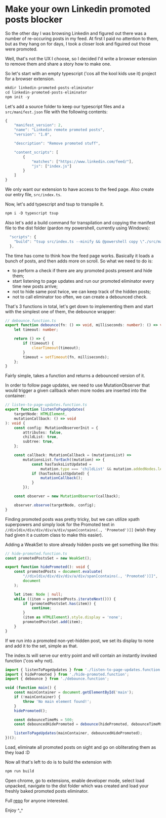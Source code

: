 # Make your own Linkedin promoted posts blocker

So the other day I was browsing Linkedin and figured out there was a number of re-occuring posts in my feed. At first I paid no attention to them, but as they hang on for days, I took a closer look and figuired out those were promoted.

Well, that's not the UX I choose, so I decided I'd write a browser extension to remove them and share a story how to make one.

So let's start with an empty typescript ('cos all the kool kids use it) project for a browser extension.

```js
mkdir linkedin-promoted-posts-eliminator
cd linkedin-promoted-posts-eliminator
npm init -y
```

Let's add a source folder to keep our typescript files and a `src/manifest.json` file with the following contents:

```js
{
    "manifest_version": 2,
    "name": "Linkedin remote promoted posts",
    "version": "1.0",

    "description": "Remove promoted stuff",

    "content_scripts": [
        {
            "matches": ["https://www.linkedin.com/feed/"],
            "js": ["index.js"]
        }
    ]
}
```

We only want our extension to have access to the feed page. Also create our entry file, `src/index.ts`.

Now, let's add typescript and tsup to transpile it.

```js
npm i -D typescript tsup
```

Also let's add a build command for transpilation and copying the manifest file to the dist folder (pardon my powershell, currently using Windows):

```js
  "scripts": {
    "build": "tsup src/index.ts --minify && @powershell copy \"./src/manifest.json\" \"./dist/manifest.json\""
  },
```
  
The time has come to think how the feed page works. Basically it loads a bunch of posts, and then adds more on scroll. So what we need to do is:

- to perform a check if there are any promoted posts present and hide them;
- start listening to page updates and run our promoted eliminator every time new posts arrive;
- not to hide same post twice, we can keep track of the hidden posts;
- not to call eliminator too often, we can create a debounced check.

That's 3 functions in total, let's get down to implementing them and start with the simplest one of them, the debounce wrapper:

```ts
// debounce.function.ts
export function debounce(fn: () => void, milliseconds: number): () => void {
    let timeout: number;

    return () => {
        if (timeout) {
            clearTimeout(timeout);
        }
        timeout = setTimeout(fn, milliseconds);
    };
}
```

Fairly simple, takes a function and returns a debounced version of it.

In order to follow page updates, we need to use MutationObserver that would trigger a given callback when more nodes are inserted into the container:

```ts
// listen-to-page-updates.function.ts
export function listenToPageUpdates(
    targetNode: HTMLElement,
    mutationCallback: () => void
): void {
    const config: MutationObserverInit = {
        attributes: false,
        childList: true,
        subtree: true,
    };

    const callback: MutationCallback = (mutationsList) =>
        mutationsList.forEach((mutation) => {
            const hasTasksListUpdated =
                mutation.type === 'childList' && mutation.addedNodes.length;
            if (hasTasksListUpdated) {
                mutationCallback();
            }
        });

    const observer = new MutationObserver(callback);

    observer.observe(targetNode, config);
}
```

Finding promoted posts was pretty tricky, but we can utilize xpath superpowers and simply look for the Promoted text in `//div[div/div/div/div/a/div/span[contains(., 'Promoted')]]` (wish they had given it a custom class to make this easier).

Adding a WeakSet to store already hidden posts we get something like this:

```ts
// hide-promoted.function.ts
const promotedPostsSet = new WeakSet();

export function hidePromoted(): void {
    const promotedPosts = document.evaluate(
        "//div[div/div/div/div/a/div/span[contains(., 'Promoted')]]",
        document
    );

    let item: Node | null;
    while ((item = promotedPosts.iterateNext())) {
        if (promotedPostsSet.has(item)) {
            continue;
        }
        (item as HTMLElement).style.display = 'none';
        promotedPostsSet.add(item);
    }
}
```

If we run into a promoted non-yet-hidden post, we set its display to none and add it to the set, simple as that.

The index.ts will serve our entry point and will contain an instantly invoked function ('cos why not).

```ts
import { listenToPageUpdates } from './listen-to-page-updates.function';
import { hidePromoted } from './hide-promoted.function';
import { debounce } from './debounce.function';

void (function main() {
    const mainContainer = document.getElementById('main');
    if (!mainContainer) {
        throw 'No main element found!';
    }
    hidePromoted();

    const debounceTimeMs = 500;
    const debouncedHidePromoted = debounce(hidePromoted, debounceTimeMs);

    listenToPageUpdates(mainContainer, debouncedHidePromoted);
})();
```

Load, eliminate all promoted posts on sight and go on obliterating them as they load :D

Now all that's left to do is to build the extension with

```js
npm run build
```

Open chrome, go to extensions, enable developer mode, select load unpacked, navigate to the dist folder which was created and load your freshly baked promoted posts eliminator.

Full [repo](https://github.com/Bwca/linkedin-antiprom) for anyone interested.

Enjoy ^_^
